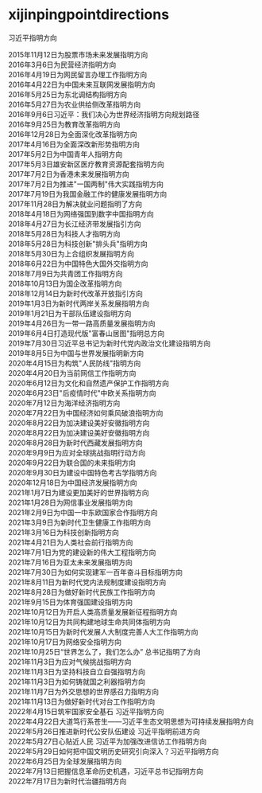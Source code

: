 # xijinpingpointdirections
习近平指明方向

2015年11月12日为股票市场未来发展指明方向<br>
2016年3月6日为民营经济指明方向<br>
2016年4月19日为网民留言办理工作指明方向<br>
2016年4月22日为中国未来互联网发展指明方向<br>
2016年5月25日为东北调结构指明方向<br>
2016年5月27日为农业供给侧改革指明方向<br>
2016年9月6日习近平：我们决心为世界经济指明方向规划路径<br>
2016年9月25日为教育改革指明方向<br>
2016年12月28日为全面深化改革指明方向<br>
2017年4月16日为全面深改新形势指明方向<br>
2017年5月2日为中国青年人指明方向<br>
2017年5月3日雄安新区医疗教育资源配套指明方向<br>
2017年7月2日为香港未来发展指明方向<br>
2017年7月2日为推进"一国两制"伟大实践指明方向<br>
2017年7月19日为我国金融工作的健康发展指明方向<br>
2017年11月28日为解决就业问题指明了方向<br>
2018年4月18日为网络强国到数字中国指明方向<br>
2018年4月27日为长江经济带发展指引方向<br>
2018年5月28日为科技人才指明方向<br>
2018年5月28日为科技创新"排头兵"指明方向<br>
2018年5月30日为上合组织发展指明方向<br>
2018年6月22日为中国特色大国外交指明方向<br>
2018年7月9日为共青团工作指明方向<br>
2018年10月13日为国企改革指明方向<br>
2018年12月14日为新时代改革开放指引方向<br>
2019年1月3日为新时代两岸关系发展指明方向<br>
2019年1月21日为干部队伍建设指明方向<br>
2019年4月26日为一带一路高质量发展指明方向<br>
2019年6月4日打造现代版"富春山居图"指明总方向<br>
2019年7月30日习近平总书记为新时代党内政治文化建设指明方向<br>
2019年8月5日为中国与世界发展指明新方向<br>
2020年4月15日为构筑"人民防线"指明方向<br>
2020年4月20日为当前网信工作指明方向<br>
2020年6月12日为文化和自然遗产保护工作指明方向<br>
2020年6月23日"后疫情时代"中欧关系指明方向<br>
2020年7月12日为海洋经济指明方向<br>
2020年7月22日为中国经济如何乘风破浪指明方向<br>
2020年8月22日为加决建设美好安徽指明方向<br>
2020年8月22日为加决建设美好安徽指明方向<br>
2020年8月28日为新时代西藏发展指明方向<br>
2020年9月9日为应对全球挑战指明行动方向<br>
2020年9月22日为联合国的未来指明方向<br>
2020年9月30日为建设中国特色考古学指明方向<br>
2020年12月18日为中国经济发展指明方向<br>
2021年1月7日为建设更加美好的世界指明方向<br>
2021年1月28日为网信事业发展指明方向<br>
2021年2月9日为中国一中东欧国家合作指明方向<br>
2021年3月9日为新时代卫生健康工作指明方向<br>
2021年3月16日为科技创新指明方向<br>
2021年4月21日为人类社会前行指明方向<br>
2021年7月1日为党的建设新的伟大工程指明方向<br>
2021年7月16日为亚太未来发展指明方向<br>
2021年7月30日为如何实现建军一百年奋斗目标指明方向<br>
2021年8月11日为新时代党内法规制度建设指明方向<br>
2021年8月28日为做好新时代民族工作指明方向<br>
2021年9月15日为体育强国建设指明方向<br>
2021年10月12日为开启人类高质量发展新征程指明方向<br>
2021年10月12日为共同构建地球生命共同体指明方向<br>
2021年10月15日为新时代发展人大制度完善人大工作指明方向<br>
2021年10月17日为网络安全指明方向<br>
2021年10月25日“世界怎么了，我们怎么办” 总书记指明了方向<br>
2021年11月3日为应对气候挑战指明方向<br>
2021年11月3日为坚持科技自立自强指明方向<br>
2021年11月3日为如何铸就国之利器指明方向<br>
2021年11月7日为外交思想的世界感召力指明方向<br>
2021年11月13日为做好新时代对台工作指明方向<br>
2022年4月15日筑牢国家安全基石 习近平指明方向<br>
2022年4月22日大道笃行系苍生——习近平生态文明思想为可持续发展指明方向<br>
2022年5月26日推进新时代公安队伍建设 习近平指明前进方向<br>
2022年5月27日心贴近人民 习近平为加强改进信访工作指明方向<br>
2022年5月29日如何把中国文明历史研究引向深入？习近平指明方向<br>
2022年6月25日为全球发展指明方向<br>
2022年7月13日把握信息革命历史机遇，习近平总书记指明方向<br>
2022年7月17日为新时代治疆指明方向<br>
